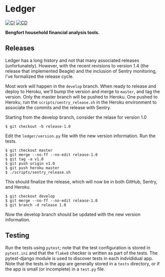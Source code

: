 # Ledger

[![CI](https://github.com/bbengfort/ledger/actions/workflows/tests.yaml/badge.svg?branch=develop)](https://github.com/bbengfort/ledger/actions/workflows/tests.yaml)
[![CD](https://github.com/bbengfort/ledger/actions/workflows/containers.yaml/badge.svg?branch=develop)](https://github.com/bbengfort/ledger/actions/workflows/containers.yaml)

**Bengfort household financial analysis tools.**

## Releases

Ledger has a long history and not that many associated releases (unfortunately). However, with the recent revisions to version 1.4 (the release that implemented Beagle) and the inclusion of Sentry monitoring, I've formalized the release cycle.

Most work will happen in the `develop` branch. When ready to release and deploy to Heroku, we'll bump the version and merge to `master`, and tag the version. Only the master branch will be pushed to Heroku. One pushed to Heroku, run the `scripts/sentry_release.sh` in the Heroku environment to associate the commits and the release with Sentry.

Starting from the develop branch, consider the relase for version 1.0

```
$ git checkout -b release-1.0
```

Edit the `ledger/version.py` file with the new version information. Run the tests.

```
$ git checkout master
$ git merge --no-ff --no-edit release-1.0
$ git tag -a v1.0
$ git push origin v1.0
$ git push heroku master
$ ./scripts/sentry_release.sh
```

This should finalize the release, which will now be in both GitHub, Sentry, and Heroku.

```
$ git checkout develop
$ git merge --no-ff --no-edit release-1.0
$ git branch -d release 1.0
```

Now the develop branch should be updated with the new version information.

## Testing

Run the tests using `pytest`; note that the test configuration is stored in `pytest.ini` and that the `flake8` checker is written as part of the tests. The pytest-django module is used to discover tests in each indvididual app. Note that the tests in the app are generally stored in a `tests` directory, or if the app is small (or incomplete) in a `test.py` file.